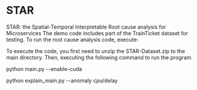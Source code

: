 # STAR
STAR: the Spatial-Temporal Interpretable Root cause analysis for Microservices
The demo code includes part of the TrainTicket dataset for testing. To run the root cause analysis code, execute:

To execute the code, you first need to unzip the STAR-Dataset.zip to the main directory. Then, executing the following command to run the program

python main.py --enable-cuda

python explain_main.py --anomaly cpu/delay
